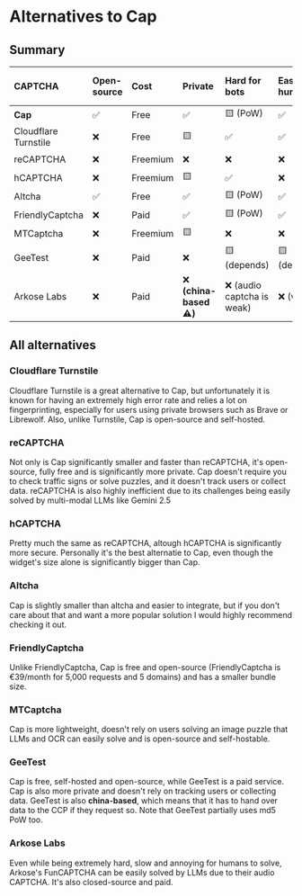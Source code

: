 # Alternatives to Cap

## Summary

| CAPTCHA              | Open-source | Cost     | Private | Hard for bots | Easy for humans | Small error rate | Customizable | Easy to integrate |
| :------------------- | :---------- | :------- | :------ | :------------ | :-------------- | :--------------- | :----------- | :---------------- |
| **Cap**              | ✅          | Free     | ✅       | 🟨 (PoW)      | ✅               | ✅               | ✅            | 🟨                |
| Cloudflare Turnstile | ❌          | Free     | 🟨       | ✅            | ✅               | ❌               | ❌            | ✅                |
| reCAPTCHA            | ❌          | Freemium | ❌       | ❌            | ❌               | 🟨               | ❌            | 🟨                |
| hCAPTCHA             | ❌          | Freemium | 🟨       | ✅            | ❌               | 🟨               | ❌            | 🟨                |
| Altcha               | ✅          | Free     | ✅       | 🟨 (PoW)      | ✅               | ✅               | ✅            | 🟨                |
| FriendlyCaptcha      | ❌          | Paid     | ✅       | 🟨 (PoW)      | ✅               | ✅               | ✅            | 🟨                |
| MTCaptcha            | ❌          | Freemium | 🟨       | ❌            | ❌               | 🟨               | ❌            | 🟨                |
| GeeTest              | ❌          | Paid     | ❌       | 🟨 (depends)  | 🟨 (depends)     | 🟨               | ❌            | 🟨                |
| Arkose Labs          | ❌          | Paid     | ❌ **(china-based ⚠️)**  | ❌ (audio captcha is weak) | ❌ (worst)       | ❌               | 🟨            | ❌                |

## All alternatives

### Cloudflare Turnstile

Cloudflare Turnstile is a great alternative to Cap, but unfortunately it is known for having an extremely high error rate and relies a lot on fingerprinting, especially for users using private browsers such as Brave or Librewolf. Also, unlike Turnstile, Cap is open-source and self-hosted.

### reCAPTCHA

Not only is Cap significantly smaller and faster than reCAPTCHA, it's open-source, fully free and is significantly more private. Cap doesn't require you to check traffic signs or solve puzzles, and it doesn't track users or collect data. reCAPTCHA is also highly inefficient due to its challenges being easily solved by multi-modal LLMs like Gemini 2.5

### hCAPTCHA

Pretty much the same as reCAPTCHA, altough hCAPTCHA is significantly more secure. Personally it's the best alternatie to Cap, even though the widget's size alone is significantly bigger than Cap.

### Altcha

Cap is slightly smaller than altcha and easier to integrate, but if you don't care about that and want a more popular solution I would highly recommend checking it out.

### FriendlyCaptcha

Unlike FriendlyCaptcha, Cap is free and open-source (FriendlyCaptcha is €39/month for 5,000 requests and 5 domains) and has a smaller bundle size.

### MTCaptcha

Cap is more lightweight, doesn't rely on users solving an image puzzle that LLMs and OCR can easily solve and is open-source and self-hostable.

### GeeTest

Cap is free, self-hosted and open-source, while GeeTest is a paid service. Cap is also more private and doesn't rely on tracking users or collecting data. GeeTest is also **china-based**, which means that it has to hand over data to the CCP if they request so. Note that GeeTest partially uses md5 PoW too.

### Arkose Labs

Even while being extremely hard, slow and annoying for humans to solve, Arkose's FunCAPTCHA can be easily solved by LLMs due to their audio CAPTCHA. It's also closed-source and paid.
